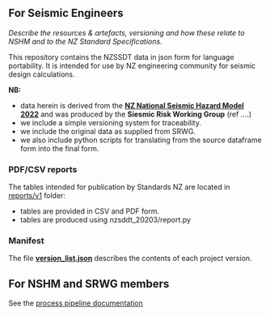 ## For Seismic Engineers

*Describe the resources & artefacts, versioning and how these relate to NSHM and to the NZ Standard Specifications.*

This repository contains the NZSSDT data in json form for language portability. It is intended
for use by NZ engineering community for seismic design calculations.

**NB:**

 - data herein is derived from the **[NZ National Seismic Hazard Model 2022](https://www.gns.cri.nz/research-projects/national-seismic-hazard-model/)** and was produced by the **Siesmic Risk Working Group** (ref ....)
 - we include a simple versioning system for traceability.
 - we include the original data as supplied from SRWG.
 - we also include python scripts for translating from the source dataframe form into the final form.


### PDF/CSV reports

The tables intended for publication by Standards NZ are located in [reports/v1](https://github.com/GNS-Science/nzssdt-2023/blob/main/reports) folder:

 - tables are provided in CSV and PDF form.
 - tables are produced using nzsddt_20203/report.py


### Manifest

The file **[version_list.json](https://github.com/GNS-Science/nzssdt-2023/blob/main/resources/version_list.json)** describes the contents of each project version.


## For NSHM and SRWG members

See the [process pipeline documentation](./scripts/pipeline_cli.md)